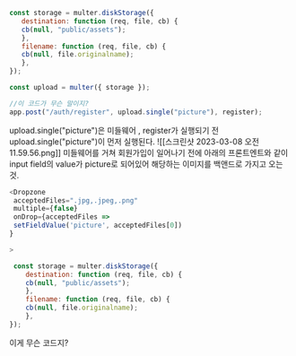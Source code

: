  ```js
 const storage = multer.diskStorage({
	destination: function (req, file, cb) {
	cb(null, "public/assets");
	},
	filename: function (req, file, cb) {
	cb(null, file.originalname);
	},
});

const upload = multer({ storage });

//이 코드가 무슨 말이지? 
app.post("/auth/register", upload.single("picture"), register);
 ```

upload.single("picture")은 미들웨어 , register가 실행되기 전 upload.single("picture")이 먼저 실행된다. ![[스크린샷 2023-03-08 오전 11.59.56.png]]
미들웨어를 거쳐 회원가입이 일어나기 전에 아래의 프론트엔트와 같이 input field의 value가 picture로 되어있어 해당하는 이미지를 백앤드로 가지고 오는것. 

```js
<Dropzone
 acceptedFiles=".jpg,.jpeg,.png"
 multiple={false}
 onDrop={acceptedFiles =>
 setFieldValue('picture', acceptedFiles[0])
}

>
```


```js
 const storage = multer.diskStorage({
	destination: function (req, file, cb) {
	cb(null, "public/assets");
	},
	filename: function (req, file, cb) {
	cb(null, file.originalname);
	},
});
```
이게 무슨 코드지? 


  
